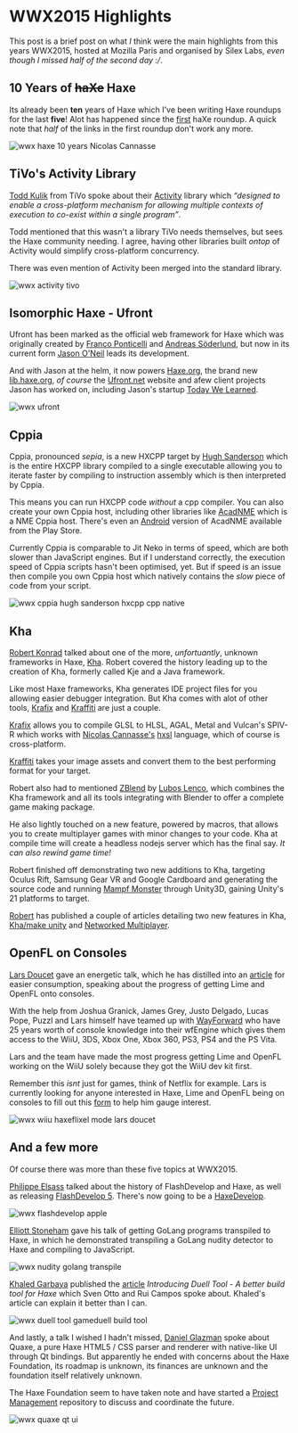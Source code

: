 [_template]: ../templates/roundup.html
[date]: / "2015-05-31 09:15:00"
[modified]: / "2015-06-06 15:15:00"
[published]: / "2015-06-06 15:15:00"
[“”]: a ""

# WWX2015 Highlights

This post is a brief post on what _I_ think were the main highlights from this
years WWX2015, hosted at Mozilla Paris and organised by Silex Labs, _even 
though I missed half of the second day :/_.

## 10 Years of ~~haXe~~ Haxe

Its already been **ten** years of Haxe which I've been writing Haxe roundups for
the last **five**! Alot has happened since the [first][l10] haXe roundup. A quick
note that _half_ of the links in the first roundup don't work any more.

![wwx haxe 10 years Nicolas Cannasse](/img/wwx/2015/10years.jpg "10 Years of Haxe")

## TiVo's Activity Library

[Todd Kulik][tw6] from TiVo spoke about their [Activity][l11] library which _“designed
to enable a cross-platform mechanism for allowing multiple contexts of execution 
to co-exist within a single program”_.

Todd mentioned that this wasn't a library TiVo needs themselves, but sees the Haxe
community needing. I agree, having other libraries built _ontop_ of Activity would
simplify cross-platform concurrency.

There was even mention of Activity been merged into the standard library.

![wwx activity tivo](/img/wwx/2015/activity.jpg "TiVo's Activity HaxeLib")

## Isomorphic Haxe - Ufront

Ufront has been marked as the official web framework for Haxe which was originally
created by [Franco Ponticelli][tw4] and [Andreas Söderlund][g+1], but now in its
current form [Jason O'Neil][tw5] leads its development.

And with Jason at the helm, it now powers [Haxe.org][l7], the brand new [lib.haxe.org][l8],
_of course_ the [Ufront.net][l9] website and afew client projects Jason has worked on, including
Jason's startup [Today We Learned][tw7].

![wwx ufront](/img/wwx/2015/ufront.jpg "Ufront Reborn!")

## Cppia

Cppia, pronounced _sepia_, is a new HXCPP target by [Hugh Sanderson][tw7] which is
the entire HXCPP library compiled to a single executable allowing you to iterate 
faster by compiling to instruction assembly which is then interpreted by Cppia.

This means you can run HXCPP code _without_ a cpp compiler. You can also create your
own Cppia host, including other libraries like [AcadNME][l13] which is a NME Cppia
host. There's even an [Android][l14] version of AcadNME available from the Play Store.

Currently Cppia is comparable to Jit Neko in terms of speed, which are both slower
than JavaScript engines. But if I understand correctly, the execution speed of 
Cppia scripts hasn't been optimised, yet. But if speed is an issue then compile
you own Cppia host which natively contains the _slow_ piece of code from your
script.

![wwx cppia hugh sanderson hxcpp cpp native](/img/wwx/2015/hugh.jpg "Hugh launching Acadnme on Android")

## Kha

[Robert Konrad][tw1] talked about one of the more, _unfortuantly_, unknown frameworks in Haxe,
[Kha][l1]. Robert covered the history leading up to the creation of Kha, formerly
called Kje and a Java framework.

Like most Haxe frameworks, Kha generates IDE project files for you allowing
easier debugger integration. But Kha comes with alot of other tools, [Krafix][l2] 
and [Kraffiti][l4] are just a couple.

[Krafix][l2] allows you to compile GLSL to HLSL, AGAL, Metal and Vulcan's SPIV-R 
which works with [Nicolas Cannasse's][tw2] [hxsl][l3] language, which of course is
cross-platform.

[Kraffiti][l4] takes your image assets and convert them to the best performing
format for your target.

Robert also had to mentioned [ZBlend][l5] by [Lubos Lenco][tw3], which combines
the Kha framework and all its tools integrating with Blender to offer a
complete game making package.

He also lightly touched on a new feature, powered by macros, that allows
you to create multiplayer games with minor changes to your code. Kha
at compile time will create a headless nodejs server which has the final say. _It can
also rewind game time!_

Robert finished off demonstrating two new additions to Kha, targeting Oculus Rift,
Samsung Gear VR and Google Cardboard and generating the source code and 
running [Mampf Monster][l6] through Unity3D, gaining Unity's 21 platforms
to target.

[Robert][tw1] has published a couple of articles detailing two new features in Kha,
[Kha/make unity][l20] and [Networked Multiplayer][l21].

## OpenFL on Consoles

[Lars Doucet][tw8] gave an energetic talk, which he has distilled into an [article][l15]
for easier consumption, speaking about the progress of getting Lime and OpenFL onto consoles.

With the help from Joshua Granick, James Grey, Justo Delgado, Lucas Pope, Puzzl and Lars
himself have teamed up with [WayForward][l16] who have 25 years worth of console 
knowledge into their wfEngine which gives them access to the WiiU, 3DS, Xbox One, Xbox
360, PS3, PS4 and the PS Vita.

Lars and the team have made the most progress getting Lime and OpenFL working on the WiiU
solely because they got the WiiU dev kit first.

Remember this _isnt_ just for games, think of Netflix for example. Lars is currently looking for anyone
interested in Haxe, Lime and OpenFL being on consoles to fill out this [form][l17] to help
him gauge interest.

![wwx wiiu haxeflixel mode lars doucet](/img/wwx/2015/wiiu.jpg "HaxeFlixel's MODE demo running on the WiiU")

## And a few more

Of course there was more than these five topics at WWX2015.

[Philippe Elsass][tw9] talked about the history of FlashDevelop and Haxe, as well as
releasing [FlashDevelop 5][l23]. There's now going to be a [HaxeDevelop][l18].

![wwx flashdevelop apple](/img/wwx/2015/flashdevelop1.jpg "“Flash this is your death!”")

[Elliott Stoneham][tw10] gave his talk of getting GoLang programs transpiled to Haxe, in
which he demonstrated transpiling a GoLang nudity detector to Haxe and compiling to JavaScript.

![wwx nudity golang transpile](/img/wwx/2015/golang.jpg "GoLang Nudity Detector")

[Khaled Garbaya][tw11] published the [article][l19] _Introducing Duell Tool - A better
build tool for Haxe_ which Sven Otto and Rui Campos spoke about. Khaled's article can
explain it better than I can.

![wwx duell tool gameduell build tool](/img/wwx/2015/gameduell.jpg "Rui Campos talking about duelltool")

And lastly, a talk I wished I hadn't missed, [Daniel Glazman][tw12] spoke about Quaxe, a pure Haxe
HTML5 / CSS parser and renderer with native-like UI through Qt bindings. But apparently he ended with
concerns about the Haxe Foundation, its roadmap is unknown, its finances are unknown and the foundation
itself relatively unknown. 

The Haxe Foundation seem to have taken note and have started a [Project
Management][l22] repository to discuss and coordinate the future.

![wwx quaxe qt ui](/img/wwx/2015/quaxe.jpg "Introducing Quaxe - Haxe + Qt")

[g+1]: https://plus.google.com/u/0/+AndreasSöderlund/about "@AndreasSöderlund"

[tw12]: https://twitter.com/glazou "@glazou"
[tw11]: https://twitter.com/khaled_garbaya "@khaled_garbaya"
[tw10]: https://twitter.com/ElliottStoneham "@ElliottStoneham"
[tw9]: https://twitter.com/elsassph "@elsassph"
[tw8]: https://twitter.com/larsiusprime "@larsiusprime"
[tw7]: https://twitter.com/twlearned "@twlearned"
[tw6]: https://twitter.com/kulick "@kulick"
[tw5]: https://twitter.com/jasonaoneil "@jasonaoneil"
[tw4]: https://twitter.com/fponticelli "@fponticelli"
[tw3]: https://twitter.com/luboslenco "@luboslenco"
[tw2]: https://twitter.com/ncannasse "@ncannasse"
[tw1]: https://twitter.com/robdangerous "@robdangerous"

[l23]: http://www.flashdevelop.org/community/viewtopic.php?f=11&t=12251 "FlashDevelop 5"
[l22]: https://github.com/HaxeFoundation/Project-Management "Haxe Foundation Project Management"
[l21]: http://tech.ktxsoftware.com/wwx-news-part-2-networked-multiplayer/ "Kha Networked Multiplayer"
[l20]: http://tech.ktxsoftware.com/wwx-news-part-1-export-to-unity/ "Kha Exporting to Unity"
[l19]: http://www.khaledgarbaya.net/introducing-duell-tool-a-better-build-tool-for-haxe/ "Introducing Duell Tool"
[l18]: https://github.com/HaxeFoundation/Project-Management/issues/20 "HaxeDevelop"
[l17]: https://twitter.com/larsiusprime/status/606856440343494656 "Haxe Console support interest form"
[l16]: https://wayforward.com/ "WayForward.com"
[l15]: http://www.fortressofdoors.com/openfl-for-home-game-consoles/ "OpenFL for home game consoles"
[l14]: https://play.google.com/store/apps/details?id=com.acadnme.launcher "Acadnme on Google's Play Store"
[l13]: https://github.com/nmehost/acadnme "Acadnme on GitHub"
[l12]: http://lib.haxe.org/p/activity/ "Activity on HaxeLib"
[l11]: https://github.com/TiVo/activity "Activity on GitHub"
[l10]: http://blog.skialbainn.com/post/789304941/haxe-roundup "The First Haxe Roundup"
[l9]: http://ufront.net "The client-server web framework for Haxe"
[l8]: http://lib.haxe.org "HaxeLib - The Haxe Package Manager"
[l7]: http://haxe.org "Haxe - The Cross-Platform ToolKit"
[l6]: https://github.com/KTXSoftware/MampfMonster "MampfMonster on GitHub"
[l5]: http://zblend.org/docs/ "ZBlend | Kha + Blender == ZBlend"
[l4]: https://github.com/KTXSoftware/kraffiti "Kraffiti on GitHub"
[l3]: https://github.com/ncannasse/hxsl "hxsl on GitHub"
[l2]: https://github.com/KTXSoftware/krafix "Krafix on GitHub"
[l1]: http://kha.technology "The Kha Framework"